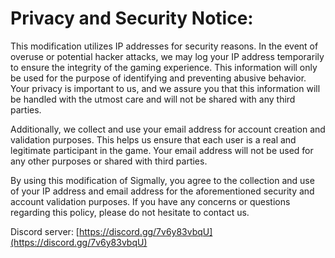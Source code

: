# Privacy and Security Notice:

This modification utilizes IP addresses for security reasons. In the event of overuse or potential hacker attacks, we may log your IP address temporarily to ensure the integrity of the gaming experience. This information will only be used for the purpose of identifying and preventing abusive behavior. Your privacy is important to us, and we assure you that this information will be handled with the utmost care and will not be shared with any third parties.

Additionally, we collect and use your email address for account creation and validation purposes. This helps us ensure that each user is a real and legitimate participant in the game. Your email address will not be used for any other purposes or shared with third parties.

By using this modification of Sigmally, you agree to the collection and use of your IP address and email address for the aforementioned security and account validation purposes. If you have any concerns or questions regarding this policy, please do not hesitate to contact us.

Discord server: [https://discord.gg/7v6y83vbqU](https://discord.gg/7v6y83vbqU)
